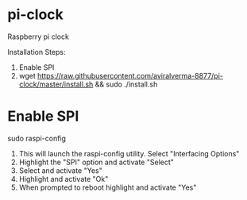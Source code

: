 # pi-clock
Raspberry pi clock

Installation Steps:

  1. Enable SPI
  2. wget https://raw.githubusercontent.com/aviralverma-8877/pi-clock/master/install.sh && sudo ./install.sh

# Enable SPI
sudo raspi-config

  1. This will launch the raspi-config utility. Select "Interfacing Options"
  2. Highlight the "SPI" option and activate "Select"
  3. Select and activate "Yes"
  4. Highlight and activate "Ok"
  5. When prompted to reboot highlight and activate "Yes"
